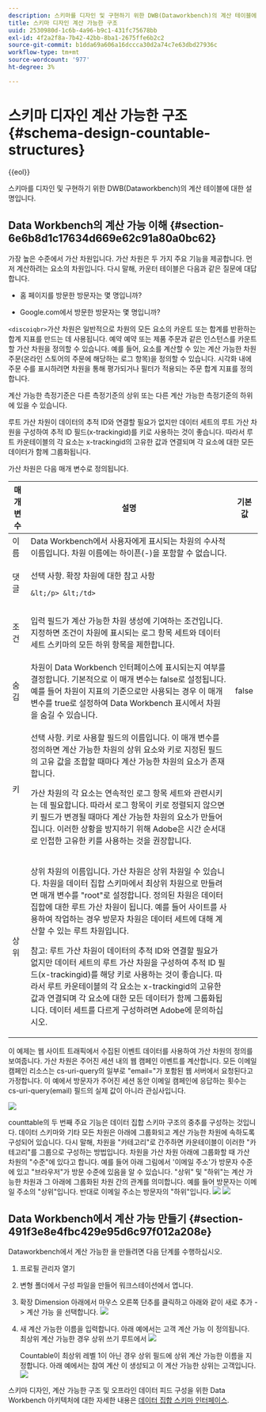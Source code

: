 ```yaml
---
description: 스키마를 디자인 및 구현하기 위한 DWB(Dataworkbench)의 계산 테이블에 대한 설명입니다.
title: 스키마 디자인 계산 가능한 구조
uuid: 2530980d-1c6b-4a96-b9c1-431fc75678bb
exl-id: 4f2a2f8a-7b42-42bb-8ba1-2675ffe6b2c2
source-git-commit: b1dda69a606a16dccca30d2a74c7e63dbd27936c
workflow-type: tm+mt
source-wordcount: '977'
ht-degree: 3%

---
```


# 스키마 디자인 계산 가능한 구조{#schema-design-countable-structures}

{{eol}}

스키마를 디자인 및 구현하기 위한 DWB(Dataworkbench)의 계산 테이블에 대한 설명입니다.

## Data Workbench의 계산 가능 이해 {#section-6e6b8d1c17634d669e62c91a80a0bc62}

가장 높은 수준에서 가산 차원입니다. 가산 차원은 두 가지 주요 기능을 제공합니다. 먼저 계산하려는 요소의 차원입니다. 다시 말해, 카운터 테이블은 다음과 같은 질문에 대답합니다.

* 홈 페이지를 방문한 방문자는 몇 명입니까?

* Google.com에서 방문한 방문자는 몇 명입니까?

`<discoiqbr>`가산 차원은 일반적으로 차원의 모든 요소의 카운트 또는 합계를 반환하는 합계 지표를 만드는 데 사용됩니다. 예약 예약 또는 제품 주문과 같은 인스턴스를 카운트할 가산 차원을 정의할 수 있습니다. 예를 들어, 요소를 계산할 수 있는 계산 가능한 차원 주문(온라인 스토어의 주문에 해당하는 로그 항목)을 정의할 수 있습니다. 시각화 내에 주문 수를 표시하려면 차원을 통해 평가되거나 필터가 적용되는 주문 합계 지표를 정의합니다.

계산 가능한 측정기준은 다른 측정기준의 상위 또는 다른 계산 가능한 측정기준의 하위에 있을 수 있습니다.

루트 가산 차원이 데이터의 추적 ID와 연결할 필요가 없지만 데이터 세트의 루트 가산 차원을 구성하여 추적 ID 필드(x-trackingid)를 키로 사용하는 것이 좋습니다. 따라서 루트 카운테이블의 각 요소는 x-trackingid의 고유한 값과 연결되며 각 요소에 대한 모든 데이터가 함께 그룹화됩니다.

가산 차원은 다음 매개 변수로 정의됩니다.

<table id="table_5E00B72CFDD645368ADCC25AB9B5E53D"> 
 <thead> 
  <tr> 
   <th colname="col1" class="entry"> 매개 변수 </th> 
   <th colname="col2" class="entry"> 설명 </th> 
   <th colname="col3" class="entry"> 기본값 </th> 
  </tr>
 </thead>
 <tbody> 
  <tr> 
   <td colname="col1"> 이름 </td> 
   <td colname="col2"> Data Workbench에서 사용자에게 표시되는 차원의 수사적 이름입니다. 차원 이름에는 하이픈(-)을 포함할 수 없습니다. </td> 
   <td colname="col3"> </td> 
  </tr> 
  <tr> 
   <td colname="col1"> <p>댓글 </p> </td> 
   <td colname="col2"> <p>선택 사항. 확장 차원에 대한 참고 사항

    &lt;/p> &lt;/td>
<td colname="col3"> </td> 
  </tr> 
  <tr> 
   <td colname="col1"> <p>조건 </p> </td> 
   <td colname="col2"> <p>입력 필드가 계산 가능한 차원 생성에 기여하는 조건입니다. 지정하면 조건이 차원에 표시되는 로그 항목 세트와 데이터 세트 스키마의 모든 하위 항목을 제한합니다. </p> </td> 
   <td colname="col3"> </td> 
  </tr> 
  <tr> 
   <td colname="col1"> 숨김 </td> 
   <td colname="col2"> 차원이 Data Workbench 인터페이스에 표시되는지 여부를 결정합니다. 기본적으로 이 매개 변수는 false로 설정됩니다. 예를 들어 차원이 지표의 기준으로만 사용되는 경우 이 매개 변수를 true로 설정하여 Data Workbench 표시에서 차원을 숨길 수 있습니다. </td> 
   <td colname="col3"> false </td> 
  </tr> 
  <tr> 
   <td colname="col1"> 키 </td> 
   <td colname="col2"> <p>선택 사항. 키로 사용할 필드의 이름입니다. 이 매개 변수를 정의하면 계산 가능한 차원의 상위 요소와 키로 지정된 필드의 고유 값을 조합할 때마다 계산 가능한 차원의 요소가 존재합니다. </p> <p>가산 차원의 각 요소는 연속적인 로그 항목 세트와 관련시키는 데 필요합니다. 따라서 로그 항목이 키로 정렬되지 않으면 키 필드가 변경될 때마다 계산 가능한 차원의 요소가 만들어집니다. 이러한 상황을 방지하기 위해 Adobe은 시간 순서대로 인접한 고유한 키를 사용하는 것을 권장합니다. </p> </td> 
   <td colname="col3"> </td> 
  </tr> 
  <tr> 
   <td colname="col1"> 상위 </td> 
   <td colname="col2"> <p> 상위 차원의 이름입니다. 가산 차원은 상위 차원일 수 있습니다. 차원을 데이터 집합 스키마에서 최상위 차원으로 만들려면 매개 변수를 "root"로 설정합니다. 정의된 차원은 데이터 집합에 대한 루트 가산 차원이 됩니다. 예를 들어 사이트를 사용하여 작업하는 경우 방문자 차원은 데이터 세트에 대해 계산할 수 있는 루트 차원입니다. </p> <p>참고: 루트 가산 차원이 데이터의 추적 ID와 연결할 필요가 없지만 데이터 세트의 루트 가산 차원을 구성하여 추적 ID 필드(x-trackingid)를 해당 키로 사용하는 것이 좋습니다. 따라서 루트 카운테이블의 각 요소는 x-trackingid의 고유한 값과 연결되며 각 요소에 대한 모든 데이터가 함께 그룹화됩니다. 데이터 세트를 다르게 구성하려면 Adobe에 문의하십시오. </p> </td> 
   <td colname="col3"> </td> 
  </tr> 
 </tbody> 
</table>

이 예제는 웹 사이트 트래픽에서 수집된 이벤트 데이터를 사용하여 가산 차원의 정의를 보여줍니다. 가산 차원은 주어진 세션 내의 웹 캠페인 이벤트를 계산합니다. 모든 이메일 캠페인 리소스는 cs-uri-query의 일부로 &quot;email=&quot;가 포함된 웹 서버에서 요청된다고 가정합니다. 이 예에서 방문자가 주어진 세션 동안 이메일 캠페인에 응답하는 횟수는 cs-uri-query(email) 필드의 실제 값이 아니라 관심사입니다.

![](assets/dwb_impl_arch_1.png)

counttable의 두 번째 주요 기능은 데이터 집합 스키마 구조의 중추를 구성하는 것입니다. 데이터 스키마와 기타 모든 차원은 아래에 그룹화되고 계산 가능한 차원에 속하도록 구성되어 있습니다. 다시 말해, 차원을 &quot;카테고리&quot;로 간주하면 카운테이블이 이러한 &quot;카테고리&quot;를 그룹으로 구성하는 방법입니다.
차원을 가산 차원 아래에 그룹화할 때 가산 차원의 &quot;수준&quot;에 있다고 합니다. 예를 들어 아래 그림에서 &#39;이메일 주소&#39;가 방문자 수준에 있고 &quot;브라우저&quot;가 방문 수준에 있음을 알 수 있습니다. &quot;상위&quot; 및 &quot;하위&quot;는 계산 가능한 차원과 그 아래에 그룹화된 차원 간의 관계를 의미합니다. 예를 들어 방문자는 이메일 주소의 &quot;상위&quot;입니다. 반대로 이메일 주소는 방문자의 &quot;하위&quot;입니다. ![](assets/dwb_impl_arch_2.png) ![](assets/dwb_impl_arch_3.png)

## Data Workbench에서 계산 가능 만들기 {#section-491f3e8e4fbc429e95d6c97f012a208e}

Dataworkbench에서 계산 가능한 을 만들려면 다음 단계를 수행하십시오.

1. 프로필 관리자 열기
1. 변형 폴더에서 구성 파일을 만들어 워크스테이션에서 엽니다.
1. 확장 Dimension 아래에서 마우스 오른쪽 단추를 클릭하고 아래와 같이 새로 추가 -> 계산 가능 을 선택합니다. ![](assets/dwb_impl_arch_4.png)

1. 새 계산 가능한 이름을 입력합니다. 아래 예에서는 고객 계산 가능 이 정의됩니다. 최상위 계산 가능한 경우 상위 쓰기 루트에서 ![](assets/dwb_impl_arch_5.png)

   Countable이 최상위 레벨 1이 아닌 경우 상위 필드에 상위 계산 가능한 이름을 지정합니다. 아래 예에서는 참여 계산 이 생성되고 이 계산 가능한 상위는 고객입니다. ![](assets/dwb_impl_arch_5.png)

스키마 디자인, 계산 가능한 구조 및 오프라인 데이터 피드 구성을 위한 Data Workbench 아키텍처에 대한 자세한 내용은 [데이터 집합 스키마 인터페이스](https://experienceleague.adobe.com/docs/data-workbench/using/client/admin-ui/c-dtst-sch-intrf.html).

